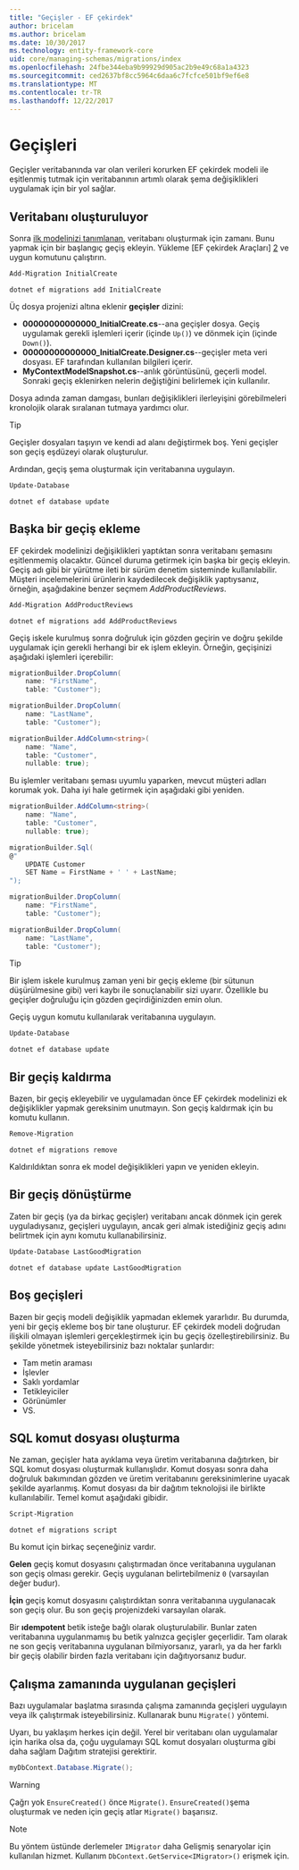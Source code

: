 ```yaml
---
title: "Geçişler - EF çekirdek"
author: bricelam
ms.author: bricelam
ms.date: 10/30/2017
ms.technology: entity-framework-core
uid: core/managing-schemas/migrations/index
ms.openlocfilehash: 24fbe344eba9b99929d905ac2b9e49c68a1a4323
ms.sourcegitcommit: ced2637bf8cc5964c6daa6c7fcfce501bf9ef6e8
ms.translationtype: MT
ms.contentlocale: tr-TR
ms.lasthandoff: 12/22/2017
---
```

<a name="migrations"></a>Geçişleri
==========
Geçişler veritabanında var olan verileri korurken EF çekirdek modeli ile eşitlenmiş tutmak için veritabanının artımlı olarak şema değişiklikleri uygulamak için bir yol sağlar.

<a name="creating-the-database"></a>Veritabanı oluşturuluyor
---------------------
Sonra [ilk modelinizi tanımlanan][1], veritabanı oluşturmak için zamanı. Bunu yapmak için bir başlangıç geçiş ekleyin.
Yükleme [EF çekirdek Araçları] [ 2] ve uygun komutunu çalıştırın.

``` powershell
Add-Migration InitialCreate
```
``` Console
dotnet ef migrations add InitialCreate
```

Üç dosya projenizi altına eklenir **geçişler** dizini:

* **00000000000000_InitialCreate.cs**--ana geçişler dosya. Geçiş uygulamak gerekli işlemleri içerir (içinde `Up()`) ve dönmek için (içinde `Down()`).
* **00000000000000_InitialCreate.Designer.cs**--geçişler meta veri dosyası. EF tarafından kullanılan bilgileri içerir.
* **MyContextModelSnapshot.cs**--anlık görüntüsünü, geçerli model. Sonraki geçiş eklenirken nelerin değiştiğini belirlemek için kullanılır.

Dosya adında zaman damgası, bunları değişiklikleri ilerleyişini görebilmeleri kronolojik olarak sıralanan tutmaya yardımcı olur.

> [!TIP]
> Geçişler dosyaları taşıyın ve kendi ad alanı değiştirmek boş. Yeni geçişler son geçiş eşdüzeyi olarak oluşturulur.

Ardından, geçiş şema oluşturmak için veritabanına uygulayın.

``` powershell
Update-Database
```
``` Console
dotnet ef database update
```

<a name="adding-another-migration"></a>Başka bir geçiş ekleme
------------------------
EF çekirdek modelinizi değişiklikleri yaptıktan sonra veritabanı şemasını eşitlenmemiş olacaktır. Güncel duruma getirmek için başka bir geçiş ekleyin. Geçiş adı gibi bir yürütme ileti bir sürüm denetim sisteminde kullanılabilir. Müşteri incelemelerini ürünlerin kaydedilecek değişiklik yaptıysanız, örneğin, aşağıdakine benzer seçmem *AddProductReviews*.

``` powershell
Add-Migration AddProductReviews
```
``` Console
dotnet ef migrations add AddProductReviews
```

Geçiş iskele kurulmuş sonra doğruluk için gözden geçirin ve doğru şekilde uygulamak için gerekli herhangi bir ek işlem ekleyin. Örneğin, geçişinizi aşağıdaki işlemleri içerebilir:

``` csharp
migrationBuilder.DropColumn(
    name: "FirstName",
    table: "Customer");

migrationBuilder.DropColumn(
    name: "LastName",
    table: "Customer");

migrationBuilder.AddColumn<string>(
    name: "Name",
    table: "Customer",
    nullable: true);
```

Bu işlemler veritabanı şeması uyumlu yaparken, mevcut müşteri adları korumak yok. Daha iyi hale getirmek için aşağıdaki gibi yeniden.

``` csharp
migrationBuilder.AddColumn<string>(
    name: "Name",
    table: "Customer",
    nullable: true);

migrationBuilder.Sql(
@"
    UPDATE Customer
    SET Name = FirstName + ' ' + LastName;
");

migrationBuilder.DropColumn(
    name: "FirstName",
    table: "Customer");

migrationBuilder.DropColumn(
    name: "LastName",
    table: "Customer");
```

> [!TIP]
> Bir işlem iskele kurulmuş zaman yeni bir geçiş ekleme (bir sütunun düşürülmesine gibi) veri kaybı ile sonuçlanabilir sizi uyarır. Özellikle bu geçişler doğruluğu için gözden geçirdiğinizden emin olun.

Geçiş uygun komutu kullanılarak veritabanına uygulayın.

``` powershell
Update-Database
```
``` Console
dotnet ef database update
```

<a name="removing-a-migration"></a>Bir geçiş kaldırma
--------------------
Bazen, bir geçiş ekleyebilir ve uygulamadan önce EF çekirdek modelinizi ek değişiklikler yapmak gereksinim unutmayın.
Son geçiş kaldırmak için bu komutu kullanın.

``` powershell
Remove-Migration
```
``` Console
dotnet ef migrations remove
```

Kaldırıldıktan sonra ek model değişiklikleri yapın ve yeniden ekleyin.

<a name="reverting-a-migration"></a>Bir geçiş dönüştürme
---------------------
Zaten bir geçiş (ya da birkaç geçişler) veritabanı ancak dönmek için gerek uyguladıysanız, geçişleri uygulayın, ancak geri almak istediğiniz geçiş adını belirtmek için aynı komutu kullanabilirsiniz.

``` powershell
Update-Database LastGoodMigration
```
``` Console
dotnet ef database update LastGoodMigration
```

<a name="empty-migrations"></a>Boş geçişleri
----------------
Bazen bir geçiş modeli değişiklik yapmadan eklemek yararlıdır. Bu durumda, yeni bir geçiş ekleme boş bir tane oluşturur. EF çekirdek modeli doğrudan ilişkili olmayan işlemleri gerçekleştirmek için bu geçiş özelleştirebilirsiniz.
Bu şekilde yönetmek isteyebilirsiniz bazı noktalar şunlardır:

* Tam metin araması
* İşlevler
* Saklı yordamlar
* Tetikleyiciler
* Görünümler
* VS.

<a name="generating-a-sql-script"></a>SQL komut dosyası oluşturma
-----------------------
Ne zaman, geçişler hata ayıklama veya üretim veritabanına dağıtırken, bir SQL komut dosyası oluşturmak kullanışlıdır. Komut dosyası sonra daha doğruluk bakımından gözden ve üretim veritabanını gereksinimlerine uyacak şekilde ayarlanmış. Komut dosyası da bir dağıtım teknolojisi ile birlikte kullanılabilir. Temel komut aşağıdaki gibidir.

``` powershell
Script-Migration
```
``` Console
dotnet ef migrations script
```

Bu komut için birkaç seçeneğiniz vardır.

**Gelen** geçiş komut dosyasını çalıştırmadan önce veritabanına uygulanan son geçiş olması gerekir. Geçiş uygulanan belirtebilmeniz `0` (varsayılan değer budur).

**İçin** geçiş komut dosyasını çalıştırdıktan sonra veritabanına uygulanacak son geçiş olur. Bu son geçiş projenizdeki varsayılan olarak.

Bir **ıdempotent** betik isteğe bağlı olarak oluşturulabilir. Bunlar zaten veritabanına uygulanmamış bu betik yalnızca geçişler geçerlidir. Tam olarak ne son geçiş veritabanına uygulanan bilmiyorsanız, yararlı, ya da her farklı bir geçiş olabilir birden fazla veritabanı için dağıtıyorsanız budur.

<a name="applying-migrations-at-runtime"></a>Çalışma zamanında uygulanan geçişleri
------------------------------
Bazı uygulamalar başlatma sırasında çalışma zamanında geçişleri uygulayın veya ilk çalıştırmak isteyebilirsiniz. Kullanarak bunu `Migrate()` yöntemi.

Uyarı, bu yaklaşım herkes için değil. Yerel bir veritabanı olan uygulamalar için harika olsa da, çoğu uygulamayı SQL komut dosyaları oluşturma gibi daha sağlam Dağıtım stratejisi gerektirir.

``` csharp
myDbContext.Database.Migrate();
```

> [!WARNING]
> Çağrı yok `EnsureCreated()` önce `Migrate()`. `EnsureCreated()`şema oluşturmak ve neden için geçiş atlar `Migrate()` başarısız.

> [!NOTE]
> Bu yöntem üstünde derlemeler `IMigrator` daha Gelişmiş senaryolar için kullanılan hizmet. Kullanım `DbContext.GetService<IMigrator>()` erişmek için.


  [1]: ../../modeling/index.md
  [2]: ../../miscellaneous/cli/index.md
